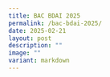 ```yaml
---
title: BAC BDAI 2025
permalink: /bac-bdai-2025/
date: 2025-02-21
layout: post
description: ""
image: ""
variant: markdown
---
```

